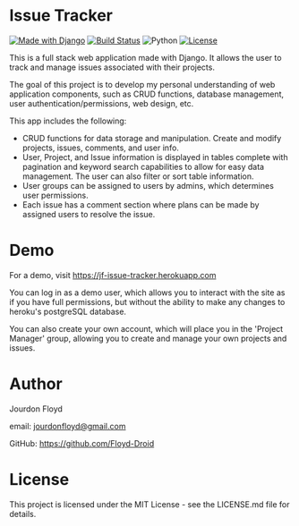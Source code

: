 # Issue Tracker
[![Made with Django](https://img.shields.io/badge/made%20with-Django-orange)](https://pypi.org/project/Django)
[![Build Status](https://travis-ci.com/Floyd-Droid/jf-issue-tracker.svg?branch=master)](https://travis-ci.com/Floyd-Droid/jf-issue-tracker)
![Python](https://img.shields.io/badge/python-3.8-blue.svg)
[![License](https://img.shields.io/badge/license-MIT-blue)](./LICENSE.md)

This is a full stack web application made with Django. It allows the user to track and manage issues associated with their projects.

The goal of this project is to develop my personal understanding of web application components, such as CRUD functions, database management, user authentication/permissions, web design, etc.

This app includes the following:

* CRUD functions for data storage and manipulation. Create and modify projects, issues, comments, and user info.
* User, Project, and Issue information is displayed in tables complete with pagination and keyword search capabilities to allow for easy data management. The user can also filter or sort table information.
* User groups can be assigned to users by admins, which determines user permissions.
* Each issue has a comment section where plans can be made by assigned users to resolve the issue.

# Demo

For a demo, visit https://jf-issue-tracker.herokuapp.com

You can log in as a demo user, which allows you to interact with the site as if you have full permissions, but without the ability to make any changes to heroku's postgreSQL database.

You can also create your own account, which will place you in the 'Project Manager' group, allowing you to create and manage your own projects and issues.

# Author

Jourdon Floyd

email: jourdonfloyd@gmail.com

GitHub: https://github.com/Floyd-Droid

# License

This project is licensed under the MIT License - see the LICENSE.md file for details.